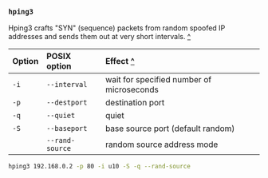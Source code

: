 ### `hping3`


Hping3 crafts "SYN" (sequence) packets from random spoofed IP addresses and sends them out at very short intervals. [^][Sec+ Lab]

Option  | POSIX option            | Effect [^][Kali hping3]
:---    | :---                    | :---
`-i`    | `--interval`            | wait for specified number of microseconds
`-p`    | `--destport`            | destination port 
`-q`    | `--quiet`               | quiet
`-S`    | `--baseport`            | base source port (default random)
&nbsp;  | `--rand-source`         | random source address mode


```sh
hping3 192.168.0.2 -p 80 -i u10 -S -q --rand-source
```

[Sec+ Lab]: https://pts.measureup.com/web/index.php#dashboard.php "Practice Lab: CompTIA Security+ (SY0-501)"
[Kali hping3]: https://tools.kali.org/information-gathering/hping3 "tools.kali.org: \"hping3 - Active Network Smashing Tool\""